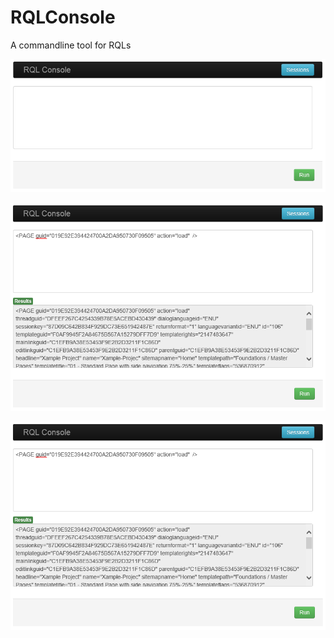 RQLConsole
==========

A commandline tool for RQLs

![Screen 1](https://raw.githubusercontent.com/jhuangsoftware/RQLConsole/master/img/screen1.PNG)

![Screen 2](https://raw.githubusercontent.com/jhuangsoftware/RQLConsole/master/img/screen2.PNG)

![Screen 3](https://raw.githubusercontent.com/jhuangsoftware/RQLConsole/master/img/screen2.PNG)
